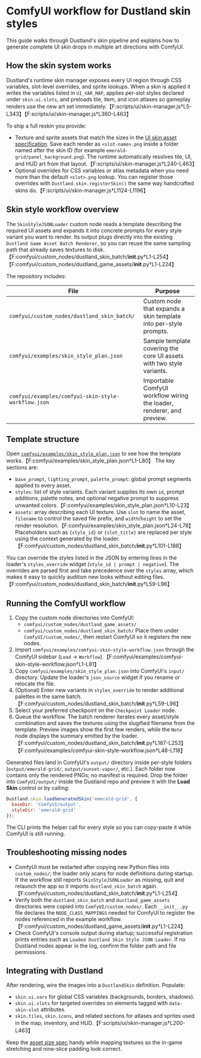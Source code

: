 # ComfyUI workflow for Dustland skin styles

This guide walks through Dustland's skin pipeline and explains how to generate
complete UI skin drops in multiple art directions with ComfyUI.

## How the skin system works

Dustland's runtime skin manager exposes every UI region through CSS variables,
slot-level overrides, and sprite lookups. When a skin is applied it writes the
variables listed in `UI_VAR_MAP`, applies per-slot styles declared under
`skin.ui.slots`, and preloads tile, item, and icon atlases so gameplay renders
use the new art set immediately.【F:scripts/ui/skin-manager.js†L5-L343】【F:scripts/ui/skin-manager.js†L360-L463】

To ship a full reskin you provide:

- Texture and sprite assets that match the sizes in the [UI skin asset
  specification](../../../docs/design/ui-skin-asset-spec.md). Save each render as
  `<slot-name>.png` inside a folder named after the skin ID (for example
  `emerald-grid/panel_background.png`). The runtime automatically resolves tile,
  UI, and HUD art from that layout.【F:scripts/ui/skin-manager.js†L240-L463】
- Optional overrides for CSS variables or atlas metadata when you need more than
  the default `<slot>.png` lookup. You can register those overrides with
  `Dustland.skin.registerSkin()` the same way handcrafted skins do.【F:scripts/ui/skin-manager.js†L1124-L1196】

## Skin style workflow overview

The `SkinStyleJSONLoader` custom node reads a template describing the required
UI assets and expands it into concrete prompts for every style variant you want
to render. Its output plugs directly into the existing `Dustland Game Asset
Batch Renderer`, so you can reuse the same sampling path that already saves
textures to disk.【F:comfyui/custom_nodes/dustland_skin_batch/__init__.py†L1-L254】【F:comfyui/custom_nodes/dustland_game_assets/__init__.py†L1-L224】

The repository includes:

| File | Purpose |
| --- | --- |
| `comfyui/custom_nodes/dustland_skin_batch/` | Custom node that expands a skin template into per-style prompts. |
| `comfyui/examples/skin_style_plan.json` | Sample template covering the core UI assets with two style variants. |
| `comfyui/examples/comfyui-skin-style-workflow.json` | Importable ComfyUI workflow wiring the loader, renderer, and preview. |

## Template structure

Open [`comfyui/examples/skin_style_plan.json`](../../examples/skin_style_plan.json) to
see how the template works.【F:comfyui/examples/skin_style_plan.json†L1-L80】 The key
sections are:

- `base_prompt`, `lighting_prompt`, `palette_prompt`: global prompt segments
  applied to every asset.
- `styles`: list of style variants. Each variant supplies its own `id`, prompt
  additions, palette notes, and optional negative prompt to suppress unwanted
  colors.【F:comfyui/examples/skin_style_plan.json†L10-L23】
- `assets`: array describing each UI texture. Use `slot` to name the asset,
  `filename` to control the saved file prefix, and `width`/`height` to set the
  render resolution.【F:comfyui/examples/skin_style_plan.json†L24-L78】 Placeholders
  such as `{style_id}` or `{slot_title}` are replaced per style using the
  context generated by the loader.【F:comfyui/custom_nodes/dustland_skin_batch/__init__.py†L101-L188】

You can override the styles listed in the JSON by entering lines in the loader's
`styles_override` widget (`style_id | prompt | negative`). The overrides are
parsed first and take precedence over the `styles` array, which makes it easy to
quickly audition new looks without editing files.【F:comfyui/custom_nodes/dustland_skin_batch/__init__.py†L59-L96】

## Running the ComfyUI workflow

1. Copy the custom node directories into ComfyUI:
   - `comfyui/custom_nodes/dustland_game_assets/`
   - `comfyui/custom_nodes/dustland_skin_batch/`
   Place them under `ComfyUI/custom_nodes/`, then restart ComfyUI so it
   registers the new nodes.
2. Import `comfyui/examples/comfyui-skin-style-workflow.json` through the ComfyUI
   sidebar (`Load` → `Workflow`).【F:comfyui/examples/comfyui-skin-style-workflow.json†L1-L81】
3. Copy `comfyui/examples/skin_style_plan.json` into ComfyUI's `input/` directory.
   Update the loader's `json_source` widget if you rename or relocate the file.
4. (Optional) Enter new variants in `styles_override` to render additional
   palettes in the same batch.【F:comfyui/custom_nodes/dustland_skin_batch/__init__.py†L59-L96】
5. Select your preferred checkpoint on the `Checkpoint Loader` node.
6. Queue the workflow. The batch renderer iterates every asset/style combination
   and saves the textures using the slugified filename from the template.
   Preview images show the first few renders, while the `Note` node displays the
    summary emitted by the loader.【F:comfyui/custom_nodes/dustland_skin_batch/__init__.py†L187-L253】【F:comfyui/examples/comfyui-skin-style-workflow.json†L48-L118】

Generated files land in ComfyUI's `output/` directory inside per-style folders
(`output/emerald-grid/`, `output/sunset-vapor/`, etc.). Each folder now contains
only the rendered PNGs; no manifest is required. Drop the folder into
`ComfyUI/output/` inside the Dustland repo and preview it with the **Load Skin**
control or by calling:

```js
Dustland.skin.loadGeneratedSkin('emerald-grid', {
  baseDir: 'ComfyUI/output',
  styleDir: 'emerald-grid'
});
```

The CLI prints the helper call for every style so you can copy-paste it while
ComfyUI is still running.

## Troubleshooting missing nodes

  - ComfyUI must be restarted after copying new Python files into `custom_nodes/`;
    the loader only scans for node definitions during startup. If the workflow
    still reports `SkinStyleJSONLoader` as missing, quit and relaunch the app so
    it imports `dustland_skin_batch` again.【F:comfyui/custom_nodes/dustland_skin_batch/__init__.py†L1-L254】
  - Verify both the `dustland_skin_batch` and `dustland_game_assets`
    directories were copied into `ComfyUI/custom_nodes/`. Each `__init__.py` file
    declares the `NODE_CLASS_MAPPINGS` needed for ComfyUI to register the nodes
    referenced in the example workflow.【F:comfyui/custom_nodes/dustland_game_assets/__init__.py†L1-L224】
- Check ComfyUI's console output during startup; successful registration prints
  entries such as `Loaded Dustland Skin Style JSON Loader`. If no Dustland nodes
  appear in the log, confirm the folder path and file permissions.


## Integrating with Dustland

After rendering, wire the images into a `DustlandSkin` definition. Populate:

- `skin.ui.vars` for global CSS variables (backgrounds, borders, shadows).
- `skin.ui.slots` for targeted overrides on elements tagged with
  `data-skin-slot` attributes.
- `skin.tiles`, `skin.icons`, and related sections for atlases and sprites used
  in the map, inventory, and HUD.【F:scripts/ui/skin-manager.js†L200-L463】

Keep the [asset size spec](../../../docs/design/ui-skin-asset-spec.md) handy while mapping
textures so the in-game stretching and nine-slice padding look correct.
